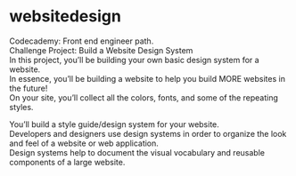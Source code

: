 # websitedesign
Codecademy: Front end engineer path.</br>
Challenge Project: Build a Website Design System</br>
In this project, you’ll be building your own basic design system for a website.</br>
In essence, you’ll be building a website to help you build MORE websites in the future!</br>
On your site, you’ll collect all the colors, fonts, and some of the repeating styles.</br>


You’ll build a style guide/design system for your website.</br>
Developers and designers use design systems in order to organize the look and feel of a website or web application.</br>
 Design systems help to document the visual vocabulary and reusable components of a large website.</br>